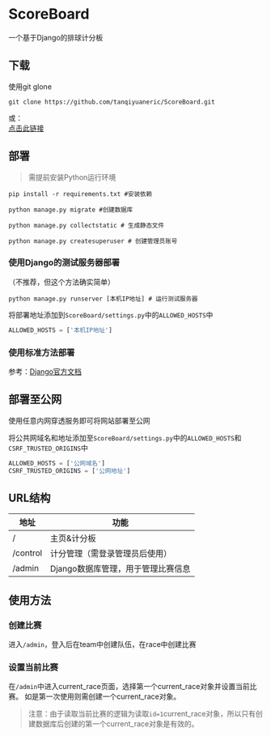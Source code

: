 # ScoreBoard
一个基于Django的排球计分板

## 下载
使用git glone  
```shell
git clone https://github.com/tanqiyuaneric/ScoreBoard.git
```  
或：  
[点击此链接](https://codeload.github.com/tanqiyuaneric/ScoreBoard/zip/refs/heads/master)  

## 部署
>需提前安装Python运行环境

``` shell
pip install -r requirements.txt #安装依赖
```

``` shell
python manage.py migrate #创建数据库
```

``` shell
python manage.py collectstatic # 生成静态文件
```  

```shell
python manage.py createsuperuser # 创建管理员账号
```  

### 使用Django的测试服务器部署
（不推荐，但这个方法确实简单）
```shell
python manage.py runserver [本机IP地址] # 运行测试服务器
```

将部署地址添加到```ScoreBoard/settings.py```中的```ALLOWED_HOSTS```中
```python
ALLOWED_HOSTS = ['本机IP地址']
```

### 使用标准方法部署
参考：[Django官方文档](https://docs.djangoproject.com/zh-hans/5.0/howto/deployment/)


## 部署至公网
使用任意内网穿透服务即可将网站部署至公网  

将公共网域名和地址添加至```ScoreBoard/settings.py```中的```ALLOWED_HOSTS```和```CSRF_TRUSTED_ORIGINS```中
```python
ALLOWED_HOSTS = ['公网域名']
CSRF_TRUSTED_ORIGINS = ['公网地址']
```

## URL结构
| 地址       | 功能                   |
|----------|----------------------|
| /        | 主页&计分板               |
| /control | 计分管理（需登录管理员后使用）      |
| /admin   | Django数据库管理，用于管理比赛信息 |

## 使用方法
### 创建比赛
进入```/admin```，登入后在team中创建队伍，在race中创建比赛
### 设置当前比赛
在```/admin```中进入current_race页面，选择第一个current_race对象并设置当前比赛。
如是第一次使用则需创建一个current_race对象。
> 注意：由于读取当前比赛的逻辑为读取```id=1```current_race对象，所以只有创建数据库后创建的第一个current_race对象是有效的。